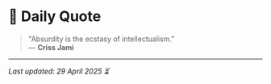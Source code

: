 # 📜 Daily Quote

> "Absurdity is the ecstasy of intellectualism."  
> — **Criss Jami**

---

_Last updated: 29 April 2025 ⏳_
